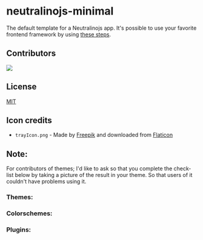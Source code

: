 # neutralinojs-minimal

The default template for a Neutralinojs app. It's possible to use your favorite frontend framework by using [these steps](https://neutralino.js.org/docs/how-to/use-a-frontend-library).

## Contributors

<a href="https://github.com/neutralinojs/neutralinojs-minimal/graphs/contributors">
  <img src="https://contrib.rocks/image?repo=neutralinojs/neutralinojs-minimal" />
</a>




## License

[MIT](LICENSE)

## Icon credits

- `trayIcon.png` - Made by [Freepik](https://www.freepik.com) and downloaded from [Flaticon](https://www.flaticon.com)

## Note:

For contributors of themes; I'd like to ask so that you complete the check-list below by taking a picture of the result in your theme. So that users of it couldn't have problems using it.



### Themes:

### Colorschemes:

### Plugins:

### 
